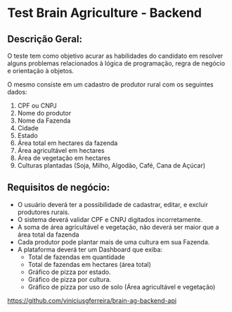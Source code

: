# Test Brain Agriculture - Backend

## Descrição Geral:

O teste tem como objetivo acurar as habilidades do candidato em resolver alguns problemas relacionados à lógica de programação, regra de negócio e orientação à objetos.

O mesmo consiste em um cadastro de produtor rural com os seguintes dados:

1. CPF ou CNPJ
2. Nome do produtor
3. Nome da Fazenda
4. Cidade
5. Estado
6. Área total em hectares da fazenda
7. Área agricultável em hectares
8. Área de vegetação em hectares
9. Culturas plantadas (Soja, Milho, Algodão, Café, Cana de Açúcar)

## Requisitos de negócio:

* O usuário deverá ter a possibilidade de cadastrar, editar, e excluir produtores rurais.
* O sistema deverá validar CPF e CNPJ digitados incorretamente.
* A soma de área agrícultável e vegetação, não deverá ser maior que a área total da fazenda
* Cada produtor pode plantar mais de uma cultura em sua Fazenda.
* A plataforma deverá ter um Dashboard que exiba:
  * Total de fazendas em quantidade
  * Total de fazendas em hectares (área total)
  * Gráfico de pizza por estado.
  * Gráfico de pizza por cultura.
  * Gráfico de pizza por uso de solo (Área agricultável e vegetação)


https://github.com/viniciusgferreira/brain-ag-backend-api
